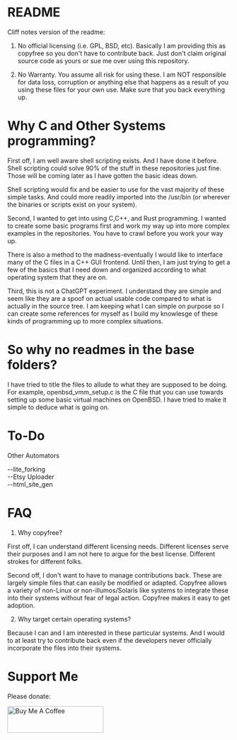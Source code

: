 README
======

Cliff notes version of the readme:

1. No official licensing (i.e. GPL, BSD, etc). Basically I am providing this as copyfree so you don't have to contribute back. Just don't claim original source code as yours or sue me over using this repository.

2. No Warranty. You assume all risk for using these. I am NOT responsible for data loss, corruption or anything else that happens as a result of you using these files for your own use. Make sure that you back everything up.

Why C and Other Systems programming?
====================================

First off, I am well aware shell scripting exists. And I have done it before. Shell scripting could solve 90% of the stuff in these repositories just fine. Those will be coming later as I have gotten the basic ideas down.

Shell scripting would fix and be easier to use for the vast majority of these simple tasks. And could more readily imported into the /usr/bin (or wherever the binaries or scripts exist on your system). 

Second, I wanted to get into using C,C++, and Rust programming. I wanted to create some basic programs first and work my way up into more complex examples in the repositories. You have to crawl before you work your way up.

There is also a method to the madness-eventually I would like to interface many of the C files in a C++ GUI frontend. Until then, I am just trying to get a few of the basics that I need down and organized according to what operating system that they are on. 

Third, this is not a ChatGPT experiment. I understand they are simple and seem like they are a spoof on actual usable code compared to what is actually in the source tree. I am keeping what I can simple on purpose so I can create some references for myself as I build my knowlesge of these kinds of programming up to more complex situations.

So why no readmes in the base folders?
======================================

I have tried to title the files to allude to what they are supposed to be doing. For example, openbsd_vmm_setup.c is the C file that you can use towards setting up some basic virtual machines on OpenBSD. I have tried to make it simple to deduce what is going on.

To-Do
=====

Other Automators

--lite_forking<br>
--Etsy Uploader<br>
--html_site_gen<br>

FAQ
===

1. Why copyfree?

First off, I can understand different licensing needs. Different licenses serve their purposes and I am not here to argue for the best license. Different strokes for different folks.

Second off, I don't want to have to manage contributions back. These are largely simple files that can easily be modified or adapted. Copyfree allows a variety of non-Linux or non-illumos/Solaris like systems to integrate these into their systems without fear of legal action. Copyfree makes it easy to get adoption.

2. Why target certain operating systems?

Because I can and I am interested in these particular systems. And I would to at least try to contribute back even if the developers never officially incorporate the files into their systems. 

Support Me
==========

Please donate:

<a href="https://www.buymeacoffee.com/mdcarroll6P" target="_blank"><img src="https://cdn.buymeacoffee.com/buttons/v2/default-violet.png" alt="Buy Me A Coffee" style="height: 60px !important;width: 217px !important;" ></a>
